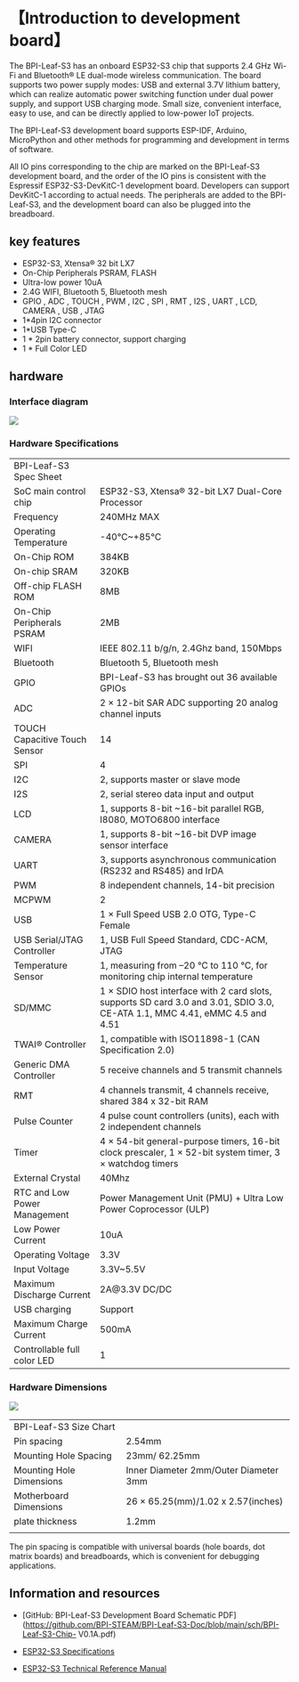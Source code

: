 # 【Introduction to development board】

The BPI-Leaf-S3 has an onboard ESP32-S3 chip that supports 2.4 GHz Wi-Fi and Bluetooth® LE dual-mode wireless communication. The board supports two power supply modes: USB and external 3.7V lithium battery, which can realize automatic power switching function under dual power supply, and support USB charging mode. Small size, convenient interface, easy to use, and can be directly applied to low-power IoT projects.

The BPI-Leaf-S3 development board supports ESP-IDF, Arduino, MicroPython and other methods for programming and development in terms of software.

All IO pins corresponding to the chip are marked on the BPI-Leaf-S3 development board, and the order of the IO pins is consistent with the Espressif ESP32-S3-DevKitC-1 development board. Developers can support DevKitC-1 according to actual needs. The peripherals are added to the BPI-Leaf-S3, and the development board can also be plugged into the breadboard.

## key features

- ESP32-S3, Xtensa® 32 bit LX7
- On-Chip Peripherals PSRAM, FLASH
- Ultra-low power 10uA
- 2.4G WIFI, Bluetooth 5, Bluetooth mesh
- GPIO , ADC , TOUCH , PWM , I2C , SPI , RMT , I2S , UART , LCD, CAMERA , USB , JTAG
- 1*4pin I2C connector
- 1*USB Type-C
- 1 * 2pin battery connector, support charging
- 1 * Full Color LED

## hardware

### Interface diagram

![](../assets/images/Leaf-S3_board.png)

### Hardware Specifications

<table>
   <tr>
      <td>BPI-Leaf-S3 Spec Sheet</td>
   </tr>
   <tr>
      <td>SoC main control chip</td>
      <td>ESP32-S3, Xtensa® 32-bit LX7 Dual-Core Processor</td>
   </tr>
   <tr>
      <td>Frequency</td>
      <td>240MHz MAX</td>
   </tr>
   <tr>
      <td>Operating Temperature</td>
      <td>-40℃~+85℃</td>
   </tr>
   <tr>
      <td>On-Chip ROM</td>
      <td>384KB</td>
   </tr>
   <tr>
      <td>On-chip SRAM</td>
      <td>320KB</td>
   </tr>
   <tr>
      <td>Off-chip FLASH ROM</td>
      <td>8MB</td>
   </tr>
   <tr>
      <td>On-Chip Peripherals PSRAM</td>
      <td>2MB</td>
   </tr>
   <tr>
      <td>WIFI</td>
      <td>IEEE 802.11 b/g/n, 2.4Ghz band, 150Mbps</td>
   </tr>
   <tr>
      <td>Bluetooth</td>
      <td>Bluetooth 5, Bluetooth mesh</td>
   </tr>
   <tr>
      <td>GPIO</td>
      <td>BPI-Leaf-S3 has brought out 36 available GPIOs</td>
   </tr>
   <tr>
      <td>ADC</td>
      <td>2 × 12-bit SAR ADC supporting 20 analog channel inputs</td>
   </tr>
   <tr>
      <td>TOUCH Capacitive Touch Sensor</td>
      <td>14</td>
   </tr>
   <tr>
      <td>SPI</td>
      <td>4</td>
   </tr>
   <tr>
      <td>I2C</td>
      <td>2, supports master or slave mode</td>
   </tr>
   <tr>
      <td>I2S</td>
      <td>2, serial stereo data input and output</td>
   </tr>
   <tr>
      <td>LCD</td>
      <td>1, supports 8-bit ~16-bit parallel RGB, I8080, MOTO6800 interface</td>
   </tr>
   <tr>
      <td>CAMERA</td>
      <td>1, supports 8-bit ~16-bit DVP image sensor interface</td>
   </tr>
   <tr>
      <td>UART</td>
      <td>3, supports asynchronous communication (RS232 and RS485) and IrDA</td>
   </tr>
   <tr>
      <td>PWM</td>
      <td>8 independent channels, 14-bit precision</td>
   </tr>
   <tr>
      <td>MCPWM</td>
      <td>2</td>
   </tr>
   <tr>
      <td>USB</td>
      <td>1 × Full Speed ​​USB 2.0 OTG, Type-C Female</td>
   </tr>
   <tr>
      <td>USB Serial/JTAG Controller</td>
      <td>1, USB Full Speed ​​Standard, CDC-ACM, JTAG</td>
   </tr>
   <tr>
      <td>Temperature Sensor</td>
      <td>1, measuring from –20 °C to 110 °C, for monitoring chip internal temperature</td>
   </tr>
   <tr>
      <td>SD/MMC</td>
      <td>1 × SDIO host interface with 2 card slots, supports SD card 3.0 and 3.01, SDIO 3.0, CE-ATA 1.1, MMC 4.41, eMMC 4.5 and 4.51</td>
   </tr>
   <tr>
      <td>TWAI® Controller</td>
      <td>1, compatible with ISO11898-1 (CAN Specification 2.0)</td>
   </tr>
   <tr>
      <td>Generic DMA Controller</td>
      <td>5 receive channels and 5 transmit channels</td>
   </tr>
   <tr>
      <td>RMT</td>
      <td>4 channels transmit, 4 channels receive, shared 384 x 32-bit RAM</td>
   </tr>
   <tr>
      <td>Pulse Counter</td>
      <td>4 pulse count controllers (units), each with 2 independent channels</td>
   </tr>
   <tr>
      <td>Timer</td>
      <td>4 × 54-bit general-purpose timers, 16-bit clock prescaler, 1 × 52-bit system timer, 3 × watchdog timers</td>
   </tr>
   <tr>
      <td>External Crystal</td>
      <td>40Mhz</td>
   </tr>
   <tr>
      <td>RTC and Low Power Management</td>
      <td>Power Management Unit (PMU) + Ultra Low Power Coprocessor (ULP)</td>
   </tr>
   <tr>
      <td>Low Power Current</td>
      <td>10uA</td>
   </tr>
   <tr>
      <td>Operating Voltage</td>
      <td>3.3V</td>
   </tr>
   <tr>
      <td>Input Voltage</td>
      <td>3.3V~5.5V</td>
   </tr>
   <tr>
      <td>Maximum Discharge Current</td>
      <td>2A@3.3V DC/DC</td>
   </tr>
   <tr>
      <td>USB charging</td>
      <td>Support</td>
   </tr>
   <tr>
      <td>Maximum Charge Current</td>
      <td>500mA</td>
   </tr>
   <tr>
      <td>Controllable full color LED</td>
      <td>1</td>
   </tr>
</table>


### Hardware Dimensions


![](../assets/images/Leaf-S3_board_dimension.png)

<table>
   <tr>
      <td>BPI-Leaf-S3 Size Chart</td>
   </tr>
   <tr>
      <td>Pin spacing</td>
      <td>2.54mm</td>
   </tr>
   <tr>
      <td>Mounting Hole Spacing</td>
      <td>23mm/ 62.25mm</td>
   </tr>
   <tr>
      <td>Mounting Hole Dimensions</td>
      <td>Inner Diameter 2mm/Outer Diameter 3mm</td>
   </tr>
   <tr>
      <td>Motherboard Dimensions</td>
      <td>26 × 65.25(mm)/1.02 x 2.57(inches)</td>
   </tr>
   <tr>
      <td>plate thickness</td>
      <td>1.2mm</td>
   </tr>
   <tr>
      <td></td>
   </tr>
</table>

The pin spacing is compatible with universal boards (hole boards, dot matrix boards) and breadboards, which is convenient for debugging applications.

## Information and resources

- [GitHub: BPI-Leaf-S3 Development Board Schematic PDF](https://github.com/BPI-STEAM/BPI-Leaf-S3-Doc/blob/main/sch/BPI-Leaf-S3-Chip- V0.1A.pdf)

- [ESP32-S3 Specifications](https://www.espressif.com/sites/default/files/documentation/esp32-s3_datasheet_cn.pdf)

- [ESP32-S3 Technical Reference Manual](https://www.espressif.com/sites/default/files/documentation/esp32-s3_technical_reference_manual_cn.pdf)